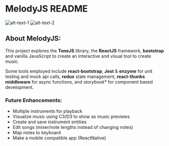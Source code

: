 # MelodyJS README

![alt-text-1](image1.png "title-1") ![alt-text-2](image2.png "title-2")

## About MelodyJS:

This project explores the **ToneJS** library, the **ReactJS** framework, **bootstrap** and vanilla JavaScript to create an interactive and visual tool to create music.

Some tools employed include **react-bootstrap**, **Jest** & **enzyme** for unit testing and mock api calls, **redux** state management, **react-thunks middleware** for async functions, and *storybook** for component based development.  

### Future Enhancements:
- Multiple instruments for playback
- Visualize music using C3/D3 to show as music previews
- Create and save instrument entities
- Edit songs (mixer/note lengths instead of changing notes)
- Map notes to keyboard
- Make a mobile compatible app (ReactNative)
